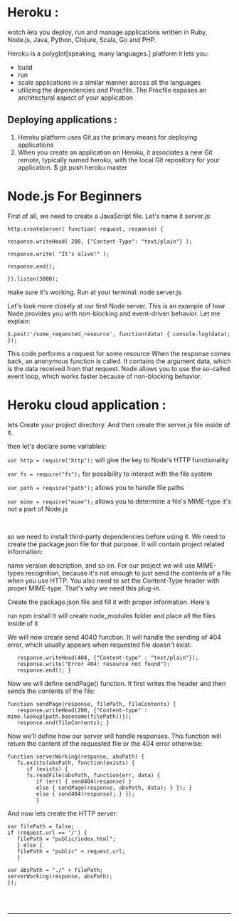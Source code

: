 # Heroku :
wotch lets you deploy, run and manage applications written in Ruby, Node.js, Java, Python, Clojure, Scala, Go and PHP.

Heroku is a polyglot[speaking, many languages.] platform it lets you:
- build
- run
- scale applications in a similar manner across all the languages
- utilizing the dependencies and Procfile.
The Procfile exposes an architectural aspect of your application

## Deploying applications :
1. Heroku platform uses Git as the primary means for deploying applications
2. When you create an application on Heroku, it associates a new Git remote, typically named heroku, with the local Git repository for your application. $ git push heroku master

# Node.js For Beginners
First of all, we need to create a JavaScript file. Let's name it server.js:

```
http.createServer( function( request, response) {

response.writeHead( 200, {"Content-Type": "text/plain"} );

response.write( "It's alive!" );

response.end();

}).listen(3000); 
```

make sure it's working. Run at your terminal: node server.js

Let's look more closely at our first Node server. This is an example of how Node provides you with non-blocking and event-driven behavior. Let me explain:

`$.post('/some_requested_resource', function(data) { console.log(data); });`

This code performs a request for some resource
When the response comes back, an anonymous function is called. It contains the argument data, which is the data received from that request.
Node allows you to use the so-called event loop, which works faster because of non-blocking behavior.

# Heroku cloud application :

lets Create your project directory. And then create the server.js file inside of it.

then let's declare some variables:

`var http = require("http");` will give the key to Node's HTTP functionality

`var fs = require("fs");` for possibility to interact with the file system

`var path = require("path");` allows you to handle file paths

`var mime = require("mime");` allows you to determine a file's MIME-type it's not a part of Node.js

<br>

so we need to install third-party dependencies before using it. We need to create the package.json file for that purpose. It will contain project related information:


name
version
description, and so on.
For our project we will use MIME-types recognition, because it's not enough to just send the contents of a file when you use HTTP. You also need to set the Content-Type header with proper MIME-type. That's why we need this plug-in.

Create the package.json file and fill it with proper information. Here's 

run npm install It will create node_modules folder and place all the files inside of it

We will now create send 404() function. It will handle the sending of 404 error, which usually appears when requested file doesn't exist:

```
   response.writeHead(404, {"Content-type" : "text/plain"});
   response.write("Error 404: resource not found");
   response.end(); }
```
Now we will define sendPage() function. It first writes the header and then sends the contents of the file:

```
function sendPage(response, filePath, fileContents) {
   response.writeHead(200, {"Content-type" : mime.lookup(path.basename(filePath))});
   response.end(fileContents); }
```
Now we'll define how our server will handle responses. This function will return the content of the requested file or the 404 error otherwise:

```
function serverWorking(response, absPath) {
   fs.exists(absPath, function(exists) {
      if (exists) {
      fs.readFile(absPath, function(err, data) {
         if (err) { send404(response) }
         else { sendPage(response, absPath, data); } }); }
         else { send404(response); } });
         }
```
And now lets create the HTTP server:

```
var filePath = false;
if (request.url == '/') {
   filePath = "public/index.html";
   } else {
   filePath = "public" + request.url;
   }

var absPath = "./" + filePath;
serverWorking(response, absPath);
});
```


<br>
<br>
<hr>
